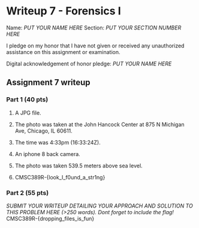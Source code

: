 Writeup 7 - Forensics I
======

Name: *PUT YOUR NAME HERE*
Section: *PUT YOUR SECTION NUMBER HERE*

I pledge on my honor that I have not given or received any unauthorized assistance on this assignment or examination.

Digital acknowledgement of honor pledge: *PUT YOUR NAME HERE*

## Assignment 7 writeup

### Part 1 (40 pts)

1. A JPG file.

2. The photo was taken at the John Hancock Center  at 875 N Michigan Ave, Chicago, IL 60611.

3. The time was 4:33pm (16:33:24Z).

4. An iphone 8 back camera.

5. The photo was taken 539.5 meters above sea level.

6. CMSC389R-{look_I_f0und_a_str1ng}


### Part 2 (55 pts)

*SUBMIT YOUR WRITEUP DETAILING YOUR APPROACH AND SOLUTION TO THIS PROBLEM HERE (>250 words). Dont forget to include the flag!*
CMSC389R-{dropping_files_is_fun}
